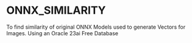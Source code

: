 # ONNX_SIMILARITY
To find similarity of original ONNX Models used to generate Vectors for Images.
Using an Oracle 23ai Free Database
